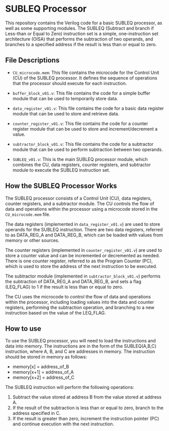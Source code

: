<div class="markdown prose break-words dark:prose-invert light"><h1>SUBLEQ Processor</h1><p>This repository contains the Verilog code for a basic SUBLEQ processor, as well as some supporting modules. The SUBLEQ (Subtract and branch if Less-than or Equal to Zero) instruction set is a simple, one-instruction set architecture (OISA) that performs the subtraction of two operands, and branches to a specified address if the result is less than or equal to zero.</p><h2>File Descriptions</h2><ul><li><p><code>CU_microcode.mem</code>: This file contains the microcode for the Control Unit (CU) of the SUBLEQ processor. It defines the sequence of operations that the processor should execute for each instruction.</p></li><li><p><code>buffer_block_v01.v</code>: This file contains the code for a simple buffer module that can be used to temporarily store data.</p></li><li><p><code>data_register_v01.v</code>: This file contains the code for a basic data register module that can be used to store and retrieve data.</p></li><li><p><code>counter_register_v01.v</code>: This file contains the code for a counter register module that can be used to store and increment/decrement a value.</p></li><li><p><code>subtractor_block_v01.v</code>: This file contains the code for a subtractor module that can be used to perform subtraction between two operands.</p></li><li><p><code>SUBLEQ_v01.v</code>: This is the main SUBLEQ processor module, which combines the CU, data registers, counter registers, and subtractor module to execute the SUBLEQ instruction set.</p></li></ul><h2>How the SUBLEQ Processor Works</h2><p>The SUBLEQ processor consists of a Control Unit (CU), data registers, counter registers, and a subtractor module. The CU controls the flow of data and operations within the processor using a microcode stored in the <code>CU_microcode.mem</code> file.</p><p>The data registers (implemented in <code>data_register_v01.v</code>) are used to store operands for the SUBLEQ instruction. There are two data registers, referred to as DATA_REG_A and DATA_REG_B, which can be loaded with values from memory or other sources.</p><p>The counter registers (implemented in <code>counter_register_v01.v</code>) are used to store a counter value and can be incremented or decremented as needed. There is one counter register, referred to as the Program Counter (PC), which is used to store the address of the next instruction to be executed.</p><p>The subtractor module (implemented in <code>subtractor_block_v01.v</code>) performs the subtraction of DATA_REG_A and DATA_REG_B, and sets a flag (LEQ_FLAG) to 1 if the result is less than or equal to zero.</p><p>The CU uses the microcode to control the flow of data and operations within the processor, including loading values into the data and counter registers, performing the subtraction operation, and branching to a new instruction based on the value of the LEQ_FLAG.</p><h2>How to use</h2><p>To use the SUBLEQ processor, you will need to load the instructions and data into memory. The instructions are in the form of the SUBLEQ(A,B,C) instruction, where A, B, and C are addresses in memory. The instruction should be stored in memory as follows:</p><ul><li>memory[x] = address_of_B</li><li>memory[x+1] = address_of_A</li><li>memory[x+2] = address_of_C</li></ul><p>The SUBLEQ instruction will perform the following operations:</p><ol><li>Subtract the value stored at address B from the value stored at address A.</li><li>If the result of the subtraction is less than or equal to zero, branch to the address specified in C.</li><li>If the result is greater than zero, increment the instruction pointer (PC) and continue execution with the next instruction.</li></ol></ul></div>
